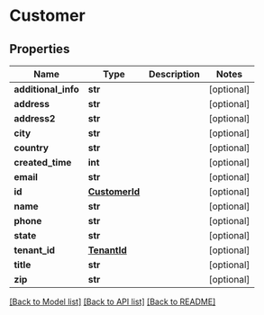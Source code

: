 # Customer

## Properties
Name | Type | Description | Notes
------------ | ------------- | ------------- | -------------
**additional_info** | **str** |  | [optional] 
**address** | **str** |  | [optional] 
**address2** | **str** |  | [optional] 
**city** | **str** |  | [optional] 
**country** | **str** |  | [optional] 
**created_time** | **int** |  | [optional] 
**email** | **str** |  | [optional] 
**id** | [**CustomerId**](CustomerId.md) |  | [optional] 
**name** | **str** |  | [optional] 
**phone** | **str** |  | [optional] 
**state** | **str** |  | [optional] 
**tenant_id** | [**TenantId**](TenantId.md) |  | [optional] 
**title** | **str** |  | [optional] 
**zip** | **str** |  | [optional] 

[[Back to Model list]](../README.md#documentation-for-models) [[Back to API list]](../README.md#documentation-for-api-endpoints) [[Back to README]](../README.md)

